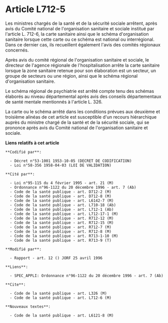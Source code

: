 # Article L712-5

Les ministres chargés de la santé et de la sécurité sociale arrêtent, après avis du Comité national de l'organisation
sanitaire et sociale institué par l'article L. 712-6, la carte sanitaire ainsi que le schéma d'organisation sanitaire lorsque
cette carte ou ce schéma est national ou interrégional. Dans ce dernier cas, ils recueillent également l'avis des comités
régionaux concernés.

Après avis du comité régional de l'organisation sanitaire et sociale, le directeur de l'agence régionale de l'hospitalisation
arrête la carte sanitaire lorsque la zone sanitaire retenue pour son élaboration est un secteur, un groupe de secteurs ou une
région, ainsi que le schéma régional d'organisation sanitaire.

Le schéma régional de psychiatrie est arrêté compte tenu des schémas élaborés au niveau départemental après avis des conseils
départementaux de santé mentale mentionnés à l'article L. 326.

La carte ou le schéma arrêté dans les conditions prévues aux deuxième et troisième alinéas de cet article est susceptible
d'un recours hiérarchique auprès du ministre chargé de la santé et de la sécurité sociale, qui se prononce après avis du
Comité national de l'organisation sanitaire et sociale.

**Liens relatifs à cet article**

	**Codifié par**:

	  - Décret n°53-1001 1953-10-05 (DECRET DE CODIFICATION)
	  - Loi n°58-356 1958-04-03 (LOI DE VALIDATION)

	**Cité par**:

	  - Loi n°95-115 du 4 février 1995 - art. 21 (M)
	  - Ordonnance n°96-1122 du 20 décembre 1996 - art. 7 (Ab)
	  - Code de la santé publique - art. D712-2 (M)
	  - Code de la santé publique - art. D712-8 (M)
	  - Code de la santé publique - art. L6142-7 (M)
	  - Code de la santé publique - art. L710-18 (Ab)
	  - Code de la santé publique - art. L712-1 (Ab)
	  - Code de la santé publique - art. L712-17-1 (M)
	  - Code de la santé publique - art. R712-12 (M)
	  - Code de la santé publique - art. R712-15 (M)
	  - Code de la santé publique - art. R712-7 (M)
	  - Code de la santé publique - art. R712-8 (M)
	  - Code de la santé publique - art. R713-1-10 (M)
	  - Code de la santé publique - art. R713-9 (T)

	**Modifié par**:

	  - Rapport - art. 12 () JORF 25 avril 1996

	**Liens**:

	  - SPEC_APPLI: Ordonnance n°96-1122 du 20 décembre 1996 - art. 7 (Ab)

	**Cite**:

	  - Code de la santé publique - art. L326 (M)
	  - Code de la santé publique - art. L712-6 (M)

	**Nouveaux textes**:

	  - Code de la santé publique - art. L6121-8 (M)
